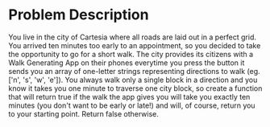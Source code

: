# Problem Description

You live in the city of Cartesia where all roads are laid out in a perfect grid.
You arrived ten minutes too early to an appointment, so you decided to take the opportunity
to go for a short walk. The city provides its citizens with a Walk Generating App on their phones
everytime you press the button it sends you an array of one-letter strings representing
directions to walk (eg. ['n', 's', 'w', 'e']). You always walk only a single block in a
direction and you know it takes you one minute to traverse one city block, so create a function
that will return true if the walk the app gives you will take you exactly ten minutes
(you don't want to be early or late!) and will, of course, return you to your starting point.
Return false otherwise.
